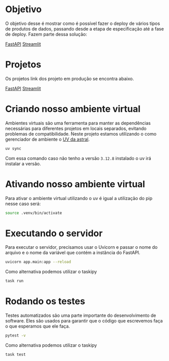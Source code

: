 # Objetivo
O objetivo desse é mostrar como é possível fazer o deploy de vários tipos de produtos de dados, passando desde a etapa de especificação até a fase de deploy.
Fazem parte dessa solução:

[FastAPI](https://github.com/douglasaturnino/api-workshop-fastapi)
[Streamlit](https://github.com/douglasaturnino/api-workshop-streamlit)

# Projetos

Os projetos link dos projeto em produção se encontra abaixo.

[FastAPI](https://api-workshop-yekz.onrender.com/docs)
[Streamlit](https://api-workshop-dso.streamlit.app/)

# Criando nosso ambiente virtual

Ambientes virtuais são uma ferramenta para manter as dependências necessárias para diferentes projetos em locais separados, evitando problemas de compatibilidade. Neste projeto estamos utilizando o como gerenciador de ambiente o [UV da astral](https://docs.astral.sh/uv/getting-started/features/).

```bash
uv sync
```

Com essa comando caso não tenho a versão `3.12.8` instalado o uv irá instalar a versão.

# Ativando nosso ambiente virtual

Para ativar o ambiente virtual utilizando o uv é igual a utilização do pip nesse caso será:

```bash
source .venv/bin/activate
```
# Executando o servidor

Para executar o servidor, precisamos usar o Uvicorn e passar o nome do arquivo e o nome da variável que contém a instância do FastAPI.

```bash
uvicorn app.main:app --reload
```

Como alternativa podemos utilizar o taskipy

```bash
task run
```

# Rodando os testes

Testes automatizados são uma parte importante do desenvolvimento de software. Eles são usados para garantir que o código que escrevemos faça o que esperamos que ele faça.

```bash 
pytest -v
```

Como alternativa podemos utilizar o taskipy

```bash
task test
```
# 


